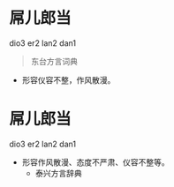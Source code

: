 # 屌儿郎当
dio3 er2 lan2 dan1
> 东台方言词典
- 形容仪容不整，作风散漫。

# 屌儿郎当
dio3 er2 lan2 dan1
+ 形容作风散漫、态度不严肃、仪容不整等。
  * 泰兴方言辞典
